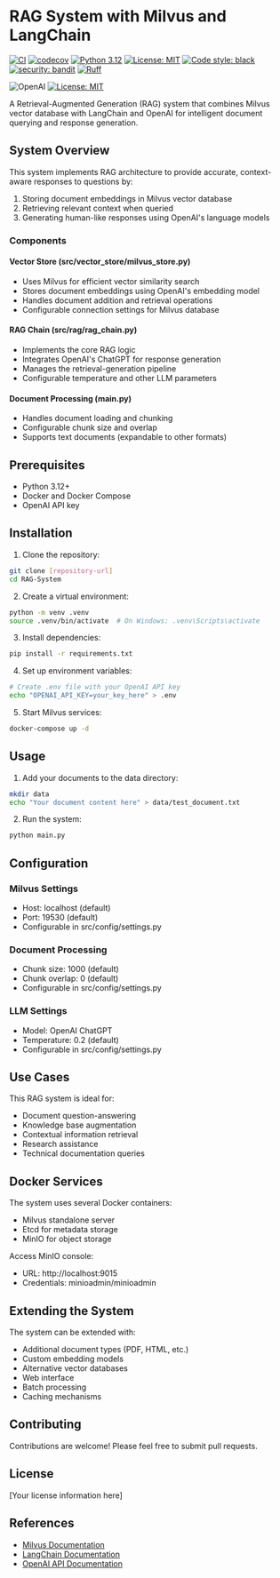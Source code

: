 # RAG System with Milvus and LangChain

[![CI](https://github.com/TomTolleson/RAG-System/actions/workflows/ci.yml/badge.svg)](https://github.com/TomTolleson/RAG-System/actions/workflows/ci.yml)
[![codecov](https://codecov.io/gh/TomTolleson/RAG-System/branch/main/graph/badge.svg)](https://codecov.io/gh/TomTolleson/RAG-System)
[![Python 3.12](https://img.shields.io/badge/python-3.12-blue.svg)](https://www.python.org/downloads/release/python-3120/)
[![License: MIT](https://img.shields.io/badge/License-MIT-yellow.svg)](https://opensource.org/licenses/MIT)
[![Code style: black](https://img.shields.io/badge/code%20style-black-000000.svg)](https://github.com/psf/black)
[![security: bandit](https://img.shields.io/badge/security-bandit-yellow.svg)](https://github.com/PyCQA/bandit)
[![Ruff](https://img.shields.io/endpoint?url=https://raw.githubusercontent.com/astral-sh/ruff/main/assets/badge/v2.json)](https://github.com/astral-sh/ruff)

![OpenAI](https://a11ybadges.com/badge?logo=openai) 
[![License: MIT](https://cdn.prod.website-files.com/5e0f1144930a8bc8aace526c/65dd9eb5aaca434fac4f1c34_License-MIT-blue.svg)](/LICENSE)

A Retrieval-Augmented Generation (RAG) system that combines Milvus vector database with LangChain and OpenAI for intelligent document querying and response generation.

## System Overview

This system implements RAG architecture to provide accurate, context-aware responses to questions by:
1. Storing document embeddings in Milvus vector database
2. Retrieving relevant context when queried
3. Generating human-like responses using OpenAI's language models

### Components

#### Vector Store (src/vector_store/milvus_store.py)
- Uses Milvus for efficient vector similarity search
- Stores document embeddings using OpenAI's embedding model
- Handles document addition and retrieval operations
- Configurable connection settings for Milvus database

#### RAG Chain (src/rag/rag_chain.py)
- Implements the core RAG logic
- Integrates OpenAI's ChatGPT for response generation
- Manages the retrieval-generation pipeline
- Configurable temperature and other LLM parameters

#### Document Processing (main.py)
- Handles document loading and chunking
- Configurable chunk size and overlap
- Supports text documents (expandable to other formats)

## Prerequisites

- Python 3.12+
- Docker and Docker Compose
- OpenAI API key

## Installation

1. Clone the repository:
```bash
git clone [repository-url]
cd RAG-System
```

2. Create a virtual environment:
```bash
python -m venv .venv
source .venv/bin/activate  # On Windows: .venv\Scripts\activate
```

3. Install dependencies:
```bash
pip install -r requirements.txt
```

4. Set up environment variables:
```bash
# Create .env file with your OpenAI API key
echo "OPENAI_API_KEY=your_key_here" > .env
```

5. Start Milvus services:
```bash
docker-compose up -d
```

## Usage

1. Add your documents to the data directory:
```bash
mkdir data
echo "Your document content here" > data/test_document.txt
```

2. Run the system:
```bash
python main.py
```

## Configuration

### Milvus Settings
- Host: localhost (default)
- Port: 19530 (default)
- Configurable in src/config/settings.py

### Document Processing
- Chunk size: 1000 (default)
- Chunk overlap: 0 (default)
- Configurable in src/config/settings.py

### LLM Settings
- Model: OpenAI ChatGPT
- Temperature: 0.2 (default)
- Configurable in src/config/settings.py

## Use Cases

This RAG system is ideal for:
- Document question-answering
- Knowledge base augmentation
- Contextual information retrieval
- Research assistance
- Technical documentation queries

## Docker Services

The system uses several Docker containers:
- Milvus standalone server
- Etcd for metadata storage
- MinIO for object storage

Access MinIO console:
- URL: http://localhost:9015
- Credentials: minioadmin/minioadmin

## Extending the System

The system can be extended with:
- Additional document types (PDF, HTML, etc.)
- Custom embedding models
- Alternative vector databases
- Web interface
- Batch processing
- Caching mechanisms

## Contributing

Contributions are welcome! Please feel free to submit pull requests.

## License

[Your license information here]

## References

- [Milvus Documentation](https://milvus.io/docs)
- [LangChain Documentation](https://python.langchain.com/docs/get_started/introduction)
- [OpenAI API Documentation](https://platform.openai.com/docs/introduction)